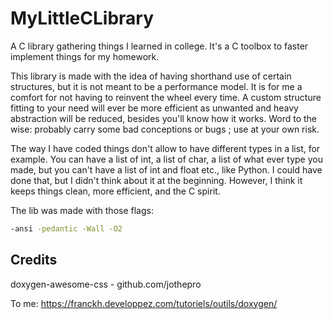 # MyLittleCLibrary
A C library gathering things I learned in college. It's a C toolbox to faster implement things for my homework.

This library is made with the idea of having shorthand use of certain structures,
but it is not meant to be a performance model. 
It is for me a comfort for not having to reinvent the wheel every time. 
A custom structure fitting to your need will ever be more efficient as unwanted 
and heavy abstraction will be reduced, besides you'll know how it works. 
Word to the wise: probably carry some bad conceptions or bugs ; use at your own risk.

The way I have coded things don't allow to have different types in a list, for example. 
You can have a list of int, a list of char, a list of what ever type you made, 
but you can't have a list of int and float etc., like Python. I could have done that, 
but I didn't think about it at the beginning. 
However, I think it keeps things clean, more efficient, and the C spirit.

The lib was made with those flags:
```bash
-ansi -pedantic -Wall -O2
```

## Credits
doxygen-awesome-css - github.com/jothepro

To me:
https://franckh.developpez.com/tutoriels/outils/doxygen/
